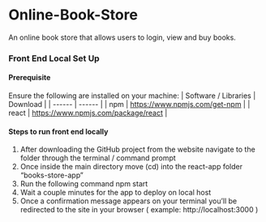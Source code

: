 # Online-Book-Store
An online book store that allows users to login, view and buy books.

### Front End Local Set Up
#### Prerequisite
Ensure the following are installed on your machine:
| Software / Libraries | Download |
| ------ | ------ |
| npm | https://www.npmjs.com/get-npm |
| react | https://www.npmjs.com/package/react |

#### Steps to run front end locally
1. After downloading the GitHub project from the website navigate to the folder through the terminal / command prompt
2.	Once inside the main directory move (cd) into the react-app folder “books-store-app”
3.	Run the following command npm start
4.	Wait a couple minutes for the app to deploy on local host
5.	Once a confirmation message appears on your terminal you’ll be redirected to the site in your browser ( example: http://localhost:3000 )
